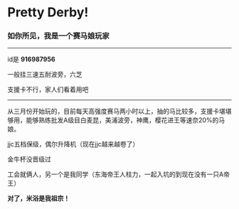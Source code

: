 # Pretty Derby!
### 如你所见，我是一个赛马娘玩家

***

id是 **916987956**

一般挂三速五耐波旁，六芝

支援卡不行，家人们看着用吧

***

从三月份开始玩的，目前每天高强度赛马两小时以上，抽的马比较多，支援卡堪堪够用，能够熟练批发A级目白麦昆，美浦波旁，神鹰，樱花进王等速奈20%的马娘。

jjc五档保级，偶尔升降机（现在jjc越来越卷了）

金牛杯没晋级过

工会就俩人，另一个是我同学（东海帝王人柱力，一起入坑的到现在没有一只A帝王）

**对了，米浴是我祖宗！**

